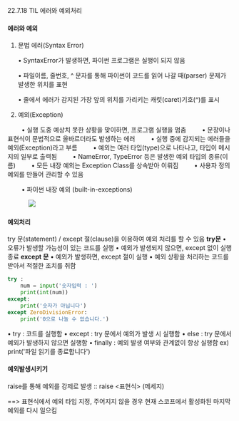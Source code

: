 22.7.18  TIL 에러와 예외처리

#### 에러와 예외

1. 문법 에러(Syntax Error)
   
   • SyntaxError가 발생하면, 파이썬 프로그램은 실행이 되지 않음
   
   • 파일이름, 줄번호, ^ 문자를 통해 파이썬이 코드를 읽어 나갈 때(parser) 문제가
   발생한 위치를 표현
   
   • 줄에서 에러가 감지된 가장 앞의 위치를 가리키는 캐럿(caret)기호(^)를 표시

2. 예외(Exception)

        • 실행 도중 예상치 못한 상황을 맞이하면, 프로그램 실행을 멈춤
        • 문장이나 표현식이 문법적으로 올바르더라도 발생하는 에러
        • 실행 중에 감지되는 에러들을 예외(Exception)라고 부름
        • 예외는 여러 타입(type)으로 나타나고, 타입이 메시지의 일부로 출력됨
        • NameError, TypeError 등은 발생한 예외 타입의 종류(이름)
        • 모든 내장 예외는 Exception Class를 상속받아 이뤄짐
        • 사용자 정의 예외를 만들어 관리할 수 있음

        • 파이썬 내장 예외 (built-in-exceptions)

            ![](C:\Users\ehdgj\AppData\Roaming\marktext\images\2022-07-18-21-09-27-image.png)



#### 예외처리

try 문(statement) / except 절(clause)을 이용하여 예외 처리를 할 수 있음
**try문**
• 오류가 발생할 가능성이 있는 코드를 실행
• 예외가 발생되지 않으면, except 없이 실행 종료
**except 문**
• 예외가 발생하면, except 절이 실행
• 예외 상황을 처리하는 코드를 받아서 적절한 조치를 취함

```python
try :
    num = input('숫자입력 : ')
    print(int(num))
except:
    print('숫자가 아닙니다')
except ZeroDivisionError:    
    print('0으로 나눌 수 없습니다.')
```

• try : 코드를 실행함
• except :  try 문에서 예외가 발생 시 실행함
• else :  try 문에서 예외가 발생하지 않으면 실행함
• finally :  예외 발생 여부와 관계없이 항상 실행함 ex) print('파일 읽기를 종료합니다')



#### 예외발생시키기

raise를 통해 예외를 강제로 발생 :: raise <표현식> (메세지)

==> 표현식에서 예외 타입 지정, 주어지지 않을 경우 현재 스코프에서 활성화된 마지막 예외를 다시 일으킴
